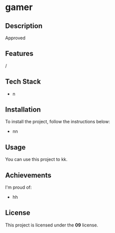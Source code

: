 # gamer

## Description
Approved

## Features
/

## Tech Stack
- n

## Installation
To install the project, follow the instructions below:
- nn

## Usage
You can use this project to kk.

## Achievements
I'm proud of:
- hh

## License
This project is licensed under the **09** license.
